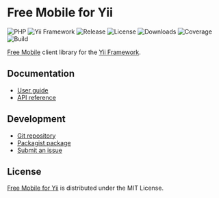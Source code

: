 # Free Mobile for Yii
![PHP](https://badgen.net/packagist/php/cedx/yii2-free-mobile) ![Yii Framework](https://badgen.net/badge/yii/%3E%3D2.0/green) ![Release](https://badgen.net/packagist/v/cedx/yii2-free-mobile) ![License](https://badgen.net/packagist/license/cedx/yii2-free-mobile) ![Downloads](https://badgen.net/packagist/dt/cedx/yii2-free-mobile) ![Coverage](https://badgen.net/coveralls/c/github/cedx/yii2-free-mobile) ![Build](https://badgen.net/github/checks/cedx/yii2-free-mobile)

[Free Mobile](http://mobile.free.fr) client library for the [Yii Framework](https://www.yiiframework.com).

## Documentation
- [User guide](https://docs.belin.io/yii2-free-mobile)
- [API reference](https://api.belin.io/yii2-free-mobile)

## Development
- [Git repository](https://git.belin.io/cedx/yii2-free-mobile)
- [Packagist package](https://packagist.org/packages/cedx/yii2-free-mobile)
- [Submit an issue](https://git.belin.io/cedx/yii2-free-mobile/issues)

## License
[Free Mobile for Yii](https://docs.belin.io/yii2-free-mobile) is distributed under the MIT License.
